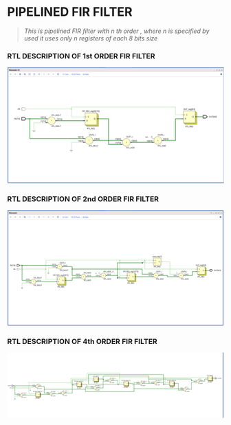 
# PIPELINED FIR FILTER
> *This is pipelined FIR filter with n th order , where n is specified by used it uses only n registers of each 8 bits size*

### RTL DESCRIPTION OF 1st ORDER FIR FILTER 
![PIC1](FIR_ORDER_1_RTL.png)

### RTL DESCRIPTION OF 2nd ORDER FIR FILTER 
![PIC2](FIR_ORDER_2_RTL.png)

### RTL DESCRIPTION OF 4th ORDER FIR FILTER 
![PIC3](FIR_ORDER_4_RTL.png)
